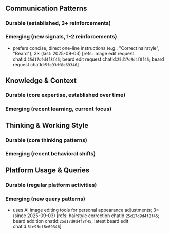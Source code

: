 ## Communication Patterns
### Durable (established, 3+ reinforcements)

### Emerging (new signals, 1-2 reinforcements)
- prefers concise, direct one-line instructions (e.g., "Correct hairstyle", "Beard"); 3× (last: 2025-09-03) [refs: image edit request chatId:`25d17d9d4f8f45`; beard edit request chatId:`25d17d9d4f8f45`; beard request chatId:`5fe93df8e69346`]

## Knowledge & Context
### Durable (core expertise, established over time)

### Emerging (recent learning, current focus)

## Thinking & Working Style
### Durable (core thinking patterns)

### Emerging (recent behavioral shifts)

## Platform Usage & Queries
### Durable (regular platform activities)

### Emerging (new query patterns)
- uses AI image editing tools for personal appearance adjustments; 3× (since 2025-09-03) [refs: hairstyle correction chatId:`25d17d9d4f8f45`; beard addition chatId:`25d17d9d4f8f45`; latest beard edit chatId:`5fe93df8e69346`]